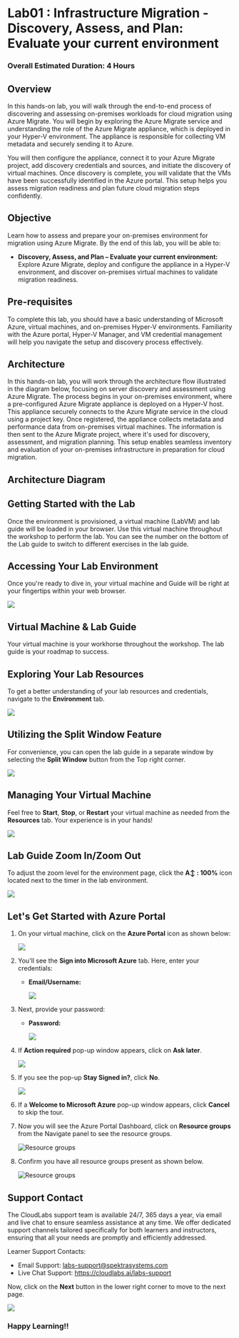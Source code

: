 # Lab01 : Infrastructure Migration - Discovery, Assess, and Plan: Evaluate your current environment
 
### Overall Estimated Duration: 4 Hours

## Overview
In this hands-on lab, you will walk through the end-to-end process of discovering and assessing on-premises workloads for cloud migration using Azure Migrate. You will begin by exploring the Azure Migrate service and understanding the role of the Azure Migrate appliance, which is deployed in your Hyper-V environment. The appliance is responsible for collecting VM metadata and securely sending it to Azure.

You will then configure the appliance, connect it to your Azure Migrate project, add discovery credentials and sources, and initiate the discovery of virtual machines. Once discovery is complete, you will validate that the VMs have been successfully identified in the Azure portal. This setup helps you assess migration readiness and plan future cloud migration steps confidently.

## Objective
Learn how to assess and prepare your on-premises environment for migration using Azure Migrate. By the end of this lab, you will be able to:

- **Discovery, Assess, and Plan – Evaluate your current environment:** Explore Azure Migrate, deploy and configure the appliance in a Hyper-V environment, and discover on-premises virtual machines to validate migration readiness. 

## Pre-requisites
To complete this lab, you should have a basic understanding of Microsoft Azure, virtual machines, and on-premises Hyper-V environments. Familiarity with the Azure portal, Hyper-V Manager, and VM credential management will help you navigate the setup and discovery process effectively.

## Architecture
In this hands-on lab, you will work through the architecture flow illustrated in the diagram below, focusing on server discovery and assessment using Azure Migrate. The process begins in your on-premises environment, where a pre-configured Azure Migrate appliance is deployed on a Hyper-V host. This appliance securely connects to the Azure Migrate service in the cloud using a project key. Once registered, the appliance collects metadata and performance data from on-premises virtual machines. The information is then sent to the Azure Migrate project, where it's used for discovery, assessment, and migration planning. This setup enables seamless inventory and evaluation of your on-premises infrastructure in preparation for cloud migration.

## Architecture Diagram

## Getting Started with the Lab
Once the environment is provisioned, a virtual machine (LabVM) and lab guide will be loaded in your browser. Use this virtual machine throughout the workshop to perform the lab. You can see the number on the bottom of the Lab guide to switch to different exercises in the lab guide.

## Accessing Your Lab Environment
 
Once you're ready to dive in, your virtual machine and Guide will be right at your fingertips within your web browser.

   ![](./Images/30052025(1)new.png)

## Virtual Machine & Lab Guide
 
Your virtual machine is your workhorse throughout the workshop. The lab guide is your roadmap to success.
 
## Exploring Your Lab Resources
 
To get a better understanding of your lab resources and credentials, navigate to the **Environment** tab.

   ![](./Images/30052025(2)new.png)
 
## Utilizing the Split Window Feature
 
For convenience, you can open the lab guide in a separate window by selecting the **Split Window** button from the Top right corner.
 
   ![](./Images/30052025(3)new.png)
 
## Managing Your Virtual Machine
 
Feel free to **Start**, **Stop**, or **Restart** your virtual machine as needed from the **Resources** tab. Your experience is in your hands!
 
  ![](./Images/30052025(4)new.png)

## Lab Guide Zoom In/Zoom Out

To adjust the zoom level for the environment page, click the **A↕ : 100%** icon located next to the timer in the lab environment.

   ![](./Images/30052025(5)new.png)
 
## Let's Get Started with Azure Portal
 
1. On your virtual machine, click on the **Azure Portal** icon as shown below:
 
    ![](./Images/GS1new.png)
 
2. You'll see the **Sign into Microsoft Azure** tab. Here, enter your credentials:
 
   - **Email/Username:** <inject key="AzureAdUserEmail"></inject>
 
      ![](./Images/GS2new.png)
 
3. Next, provide your password:
 
   - **Password:** <inject key="AzureAdUserPassword"></inject>
 
      ![](./Images/GS3new.png)

4. If **Action required** pop-up window appears, click on **Ask later**.

      ![](./Images/ask-later-01new.png)
 
4. If you see the pop-up **Stay Signed in?**, click **No**.

      ![](./Images/GS9new.png)

6. If a **Welcome to Microsoft Azure** pop-up window appears, click **Cancel** to skip the tour.

7. Now you will see the Azure Portal Dashboard, click on **Resource groups** from the Navigate panel to see the resource groups.

   ![](Images/select-rgnew.png "Resource groups")
   
8. Confirm you have all resource groups present as shown below.

   ![](Images/upimage10new.png "Resource groups")
 
## Support Contact
The CloudLabs support team is available 24/7, 365 days a year, via email and live chat to ensure seamless assistance at any time. We offer dedicated support channels tailored specifically for both learners and instructors, ensuring that all your needs are promptly and efficiently addressed.

Learner Support Contacts:

- Email Support: labs-support@spektrasystems.com
- Live Chat Support: https://cloudlabs.ai/labs-support

Now, click on the **Next** button in the lower right corner to move to the next page.

   ![](./Images/GS4new.png)

### Happy Learning!!
